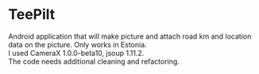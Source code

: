 # TeePilt
Android application that will make picture and attach road km and location data on the picture. Only works in Estonia.
<br>I used CameraX 1.0.0-beta10, jsoup 1.11.2.
<br>The code needs additional cleaning and refactoring.
